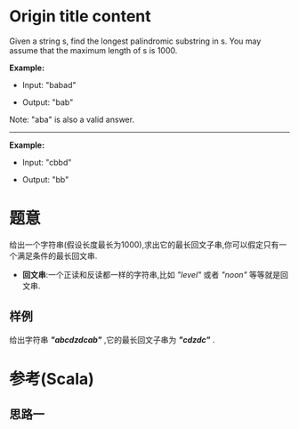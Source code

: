 # Origin title content
Given a string s, find the longest palindromic substring in s. You may assume that the maximum length of s is 1000.

**Example:**

- Input: "babad"

- Output: "bab"

Note: "aba" is also a valid answer.

---
**Example:**

- Input: "cbbd"

- Output: "bb"

# 题意
给出一个字符串(假设长度最长为1000),求出它的最长回文子串,你可以假定只有一个满足条件的最长回文串.
- **回文串**:一个正读和反读都一样的字符串,比如 _"level"_ 或者 _"noon"_ 等等就是回文串.

## 样例
给出字符串 _**"abcdzdcab"**_ ,它的最长回文子串为 _**"cdzdc"**_ .

# 参考(Scala)

## 思路一


